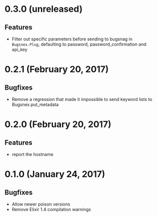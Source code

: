 # 0.3.0 (unreleased)

## Features

* Filter out specific parameters before sending to bugsnag in `Bugsnex.Plug`, defaulting to password, password_confirmation and api_key

# 0.2.1 (February 20, 2017)

## Bugfixes

* Remove a regression that made it impossible to send keyword lists to Bugsnex.put_metadata

# 0.2.0 (February 20, 2017)

## Features

* report the hostname

# 0.1.0 (January 24, 2017)

## Bugfixes

* Allow newer poison versions
* Remove Elixir 1.4 compilation warnings
